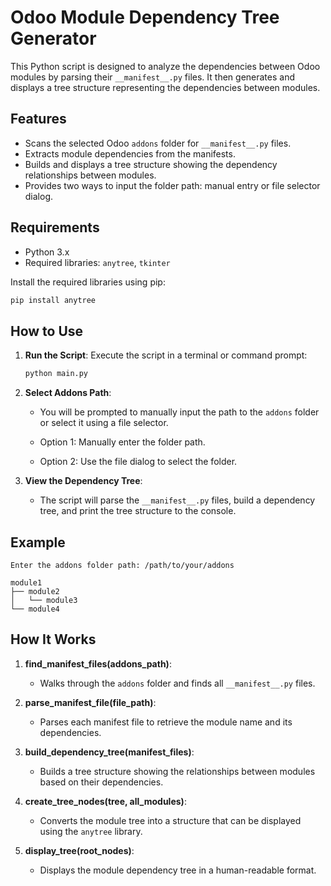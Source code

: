 
# Odoo Module Dependency Tree Generator

This Python script is designed to analyze the dependencies between Odoo modules by parsing their `__manifest__.py` files. It then generates and displays a tree structure representing the dependencies between modules.

## Features
- Scans the selected Odoo `addons` folder for `__manifest__.py` files.
- Extracts module dependencies from the manifests.
- Builds and displays a tree structure showing the dependency relationships between modules.
- Provides two ways to input the folder path: manual entry or file selector dialog.

## Requirements

- Python 3.x
- Required libraries: `anytree`, `tkinter`

Install the required libraries using pip:

```bash
pip install anytree
```

## How to Use

1. **Run the Script**: Execute the script in a terminal or command prompt:

    ```bash
    python main.py
    ```

2. **Select Addons Path**:
    - You will be prompted to manually input the path to the `addons` folder or select it using a file selector.
  
    - Option 1: Manually enter the folder path.
    - Option 2: Use the file dialog to select the folder.

3. **View the Dependency Tree**:
    - The script will parse the `__manifest__.py` files, build a dependency tree, and print the tree structure to the console.

## Example

```
Enter the addons folder path: /path/to/your/addons

module1
├── module2
│   └── module3
└── module4
```

## How It Works

1. **find_manifest_files(addons_path)**: 
    - Walks through the `addons` folder and finds all `__manifest__.py` files.

2. **parse_manifest_file(file_path)**: 
    - Parses each manifest file to retrieve the module name and its dependencies.

3. **build_dependency_tree(manifest_files)**: 
    - Builds a tree structure showing the relationships between modules based on their dependencies.

4. **create_tree_nodes(tree, all_modules)**:
    - Converts the module tree into a structure that can be displayed using the `anytree` library.

5. **display_tree(root_nodes)**:
    - Displays the module dependency tree in a human-readable format.
